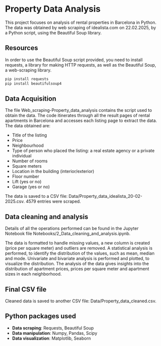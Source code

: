 # Property Data Analysis

This project focuses on analysis of rental properties in Barcelona in Python. The data was obtained by web scraping of idealista.com on 22.02.2025, by a Python script, using the Beautiful Soup library.

## Resources

In order to use the Beautiful Soup script provided, you need to install requests, a library for making HTTP requests, as well as the Beautiful Soup, a web-scraping library.

```bash
pip install requests
pip install beautifulsoup4
```

## Data Acquisition

The file Web_scraping-Property_data_analysis contains the script used to obtain the data. The code itinerates through all the result pages of rental apartments in Barcelona and accesses each listing page to extract the data. The data obtained are:
- Title of the listing
- Price
- Neighbourhood
- Type of person who placed the listing: a real estate agency or a private individual
- Number of rooms
- Square meters
- Location in the building (interior/exterior)
- Floor number
- Lift (yes or no)
- Garage (yes or no)

The data is saved to a CSV file: Data/Property_data_idealista_20-02-2025.csv. 4579 entries were scraped.

## Data cleaning and analysis

Details of all the operations performed can be found in the Jupyter Notebook file Notebooks/2_Data_cleaning_and_analysis.ipynb.

The data is formatted to handle missing values, a new column is created (price per square meter) and outliers are removed. A statistical analysis is performed, to identify the distribution of the values, such as mean, median and mode. Univariate and bivariate analysis is performed and plotted, to visualize the distribution. The analysis of the data gives insights into the distribution of apartment prices, prices per square meter and apartment sizes in each neighborhood.

## Final CSV file

Cleaned data is saved to another CSV file: Data/Property_data_cleaned.csv.

## Python packages used

- **Data scraping**: Requests, Beautiful Soup
- **Data manipulation**: Numpy, Pandas, Scipy
- **Data visualization**: Matplotlib, Seaborn
